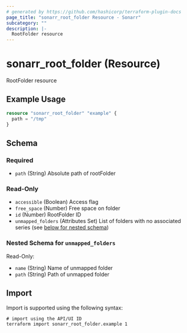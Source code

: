 ```yaml
---
# generated by https://github.com/hashicorp/terraform-plugin-docs
page_title: "sonarr_root_folder Resource - Sonarr"
subcategory: ""
description: |-
  RootFolder resource
---
```


# sonarr_root_folder (Resource)

RootFolder resource

## Example Usage

```terraform
resource "sonarr_root_folder" "example" {
  path = "/tmp"
}
```

<!-- schema generated by tfplugindocs -->
## Schema

### Required

- `path` (String) Absolute path of rootFolder

### Read-Only

- `accessible` (Boolean) Access flag
- `free_space` (Number) Free space on folder
- `id` (Number) RootFolder ID
- `unmapped_folders` (Attributes Set) List of folders with no associated series (see [below for nested schema](#nestedatt--unmapped_folders))

<a id="nestedatt--unmapped_folders"></a>
### Nested Schema for `unmapped_folders`

Read-Only:

- `name` (String) Name of unmapped folder
- `path` (String) Path of unmapped folder

## Import

Import is supported using the following syntax:

```shell
# import using the API/UI ID
terraform import sonarr_root_folder.example 1
```
